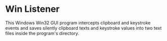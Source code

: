 # Win Listener

This Windows Win32 GUI program intercepts clipboard and keystroke events and saves silently clipboard texts and keystroke values into two text files inside the program's directory.
